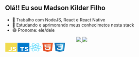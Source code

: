 ## Olá!! Eu sou Madson Kilder Filho

- 🔭 Trabalho com NodeJS, React e React Native
- 🌱 Estudando e aprimorando meus conhecimetos nesta stack
- 😄 Pronome: ele/dele

<div align="center">
  <a href="https://github.com/killer-cf">
  <img height="180em" src="https://github-readme-stats.vercel.app/api?username=killer-cf&show_icons=true&theme=dracula&include_all_commits=true&count_private=true"/>
  <img height="180em" src="https://github-readme-stats.vercel.app/api/top-langs/?username=killer-cf&layout=compact&langs_count=7&theme=dracula"/>
</div>
  

  
<div style="display: flex; justifyContent: center"><br>
  <img align="center" alt="Rafa-Js" height="30" width="40" src="https://raw.githubusercontent.com/devicons/devicon/master/icons/javascript/javascript-plain.svg">
  <img align="center" alt="Rafa-Ts" height="30" width="40" src="https://raw.githubusercontent.com/devicons/devicon/master/icons/typescript/typescript-plain.svg">
  <img align="center" alt="Rafa-React" height="30" width="40" src="https://raw.githubusercontent.com/devicons/devicon/master/icons/react/react-original.svg">
  <img align="center" alt="Rafa-HTML" height="30" width="40" src="https://raw.githubusercontent.com/devicons/devicon/master/icons/html5/html5-original.svg">
  <img align="center" alt="Rafa-CSS" height="30" width="40" src="https://raw.githubusercontent.com/devicons/devicon/master/icons/css3/css3-original.svg">
</div>
  
##


